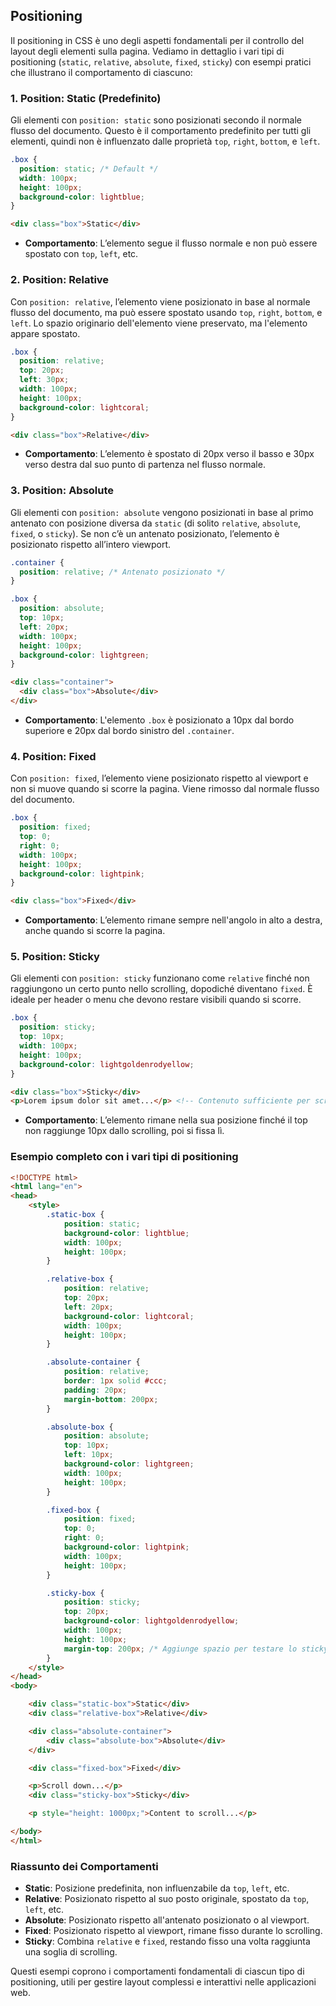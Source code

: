 ## Positioning

Il positioning in CSS è uno degli aspetti fondamentali per il controllo del layout degli elementi sulla pagina. Vediamo in dettaglio i vari tipi di positioning (`static`, `relative`, `absolute`, `fixed`, `sticky`) con esempi pratici che illustrano il comportamento di ciascuno:

### 1. **Position: Static (Predefinito)**

Gli elementi con `position: static` sono posizionati secondo il normale flusso del documento. Questo è il comportamento predefinito per tutti gli elementi, quindi non è influenzato dalle proprietà `top`, `right`, `bottom`, e `left`.

```css
.box {
  position: static; /* Default */
  width: 100px;
  height: 100px;
  background-color: lightblue;
}
```

```html
<div class="box">Static</div>
```

- **Comportamento**: L’elemento segue il flusso normale e non può essere spostato con `top`, `left`, etc.

### 2. **Position: Relative**

Con `position: relative`, l’elemento viene posizionato in base al normale flusso del documento, ma può essere spostato usando `top`, `right`, `bottom`, e `left`. Lo spazio originario dell'elemento viene preservato, ma l'elemento appare spostato.

```css
.box {
  position: relative;
  top: 20px;
  left: 30px;
  width: 100px;
  height: 100px;
  background-color: lightcoral;
}
```

```html
<div class="box">Relative</div>
```

- **Comportamento**: L’elemento è spostato di 20px verso il basso e 30px verso destra dal suo punto di partenza nel flusso normale.

### 3. **Position: Absolute**

Gli elementi con `position: absolute` vengono posizionati in base al primo antenato con posizione diversa da `static` (di solito `relative`, `absolute`, `fixed`, o `sticky`). Se non c’è un antenato posizionato, l’elemento è posizionato rispetto all’intero viewport.

```css
.container {
  position: relative; /* Antenato posizionato */
}

.box {
  position: absolute;
  top: 10px;
  left: 20px;
  width: 100px;
  height: 100px;
  background-color: lightgreen;
}
```

```html
<div class="container">
  <div class="box">Absolute</div>
</div>
```

- **Comportamento**: L'elemento `.box` è posizionato a 10px dal bordo superiore e 20px dal bordo sinistro del `.container`.

### 4. **Position: Fixed**

Con `position: fixed`, l’elemento viene posizionato rispetto al viewport e non si muove quando si scorre la pagina. Viene rimosso dal normale flusso del documento.

```css
.box {
  position: fixed;
  top: 0;
  right: 0;
  width: 100px;
  height: 100px;
  background-color: lightpink;
}
```

```html
<div class="box">Fixed</div>
```

- **Comportamento**: L’elemento rimane sempre nell'angolo in alto a destra, anche quando si scorre la pagina.

### 5. **Position: Sticky**

Gli elementi con `position: sticky` funzionano come `relative` finché non raggiungono un certo punto nello scrolling, dopodiché diventano `fixed`. È ideale per header o menu che devono restare visibili quando si scorre.

```css
.box {
  position: sticky;
  top: 10px;
  width: 100px;
  height: 100px;
  background-color: lightgoldenrodyellow;
}
```

```html
<div class="box">Sticky</div>
<p>Lorem ipsum dolor sit amet...</p> <!-- Contenuto sufficiente per scrollare -->
```

- **Comportamento**: L’elemento rimane nella sua posizione finché il top non raggiunge 10px dallo scrolling, poi si fissa lì.

### Esempio completo con i vari tipi di positioning

```html
<!DOCTYPE html>
<html lang="en">
<head>
    <style>
        .static-box {
            position: static;
            background-color: lightblue;
            width: 100px;
            height: 100px;
        }

        .relative-box {
            position: relative;
            top: 20px;
            left: 20px;
            background-color: lightcoral;
            width: 100px;
            height: 100px;
        }

        .absolute-container {
            position: relative;
            border: 1px solid #ccc;
            padding: 20px;
            margin-bottom: 200px;
        }

        .absolute-box {
            position: absolute;
            top: 10px;
            left: 10px;
            background-color: lightgreen;
            width: 100px;
            height: 100px;
        }

        .fixed-box {
            position: fixed;
            top: 0;
            right: 0;
            background-color: lightpink;
            width: 100px;
            height: 100px;
        }

        .sticky-box {
            position: sticky;
            top: 20px;
            background-color: lightgoldenrodyellow;
            width: 100px;
            height: 100px;
            margin-top: 200px; /* Aggiunge spazio per testare lo sticky */
        }
    </style>
</head>
<body>

    <div class="static-box">Static</div>
    <div class="relative-box">Relative</div>

    <div class="absolute-container">
        <div class="absolute-box">Absolute</div>
    </div>

    <div class="fixed-box">Fixed</div>

    <p>Scroll down...</p>
    <div class="sticky-box">Sticky</div>

    <p style="height: 1000px;">Content to scroll...</p>

</body>
</html>
```

### Riassunto dei Comportamenti
- **Static**: Posizione predefinita, non influenzabile da `top`, `left`, etc.
- **Relative**: Posizionato rispetto al suo posto originale, spostato da `top`, `left`, etc.
- **Absolute**: Posizionato rispetto all'antenato posizionato o al viewport.
- **Fixed**: Posizionato rispetto al viewport, rimane fisso durante lo scrolling.
- **Sticky**: Combina `relative` e `fixed`, restando fisso una volta raggiunta una soglia di scrolling.

Questi esempi coprono i comportamenti fondamentali di ciascun tipo di positioning, utili per gestire layout complessi e interattivi nelle applicazioni web.